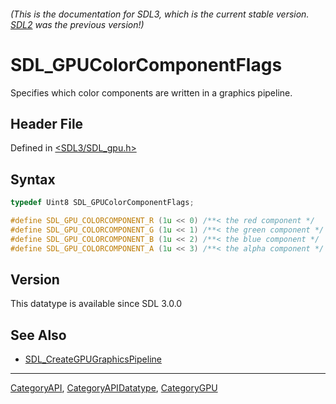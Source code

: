 ###### (This is the documentation for SDL3, which is the current stable version. [SDL2](https://wiki.libsdl.org/SDL2/) was the previous version!)
# SDL_GPUColorComponentFlags

Specifies which color components are written in a graphics pipeline.

## Header File

Defined in [<SDL3/SDL_gpu.h>](https://github.com/libsdl-org/SDL/blob/main/include/SDL3/SDL_gpu.h)

## Syntax

```c
typedef Uint8 SDL_GPUColorComponentFlags;

#define SDL_GPU_COLORCOMPONENT_R (1u << 0) /**< the red component */
#define SDL_GPU_COLORCOMPONENT_G (1u << 1) /**< the green component */
#define SDL_GPU_COLORCOMPONENT_B (1u << 2) /**< the blue component */
#define SDL_GPU_COLORCOMPONENT_A (1u << 3) /**< the alpha component */
```

## Version

This datatype is available since SDL 3.0.0

## See Also

- [SDL_CreateGPUGraphicsPipeline](SDL_CreateGPUGraphicsPipeline)

----
[CategoryAPI](CategoryAPI), [CategoryAPIDatatype](CategoryAPIDatatype), [CategoryGPU](CategoryGPU)

